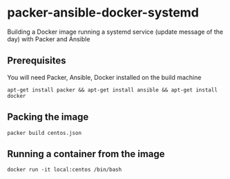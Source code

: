 # packer-ansible-docker-systemd
Building a Docker image running a systemd service (update message of the day) with Packer and Ansible
## Prerequisites
You will need Packer, Ansible, Docker installed on the build machine
```
apt-get install packer && apt-get install ansible && apt-get install docker
```
## Packing the image
```
packer build centos.json
```
## Running a container from the image
```
docker run -it local:centos /bin/bash
```
